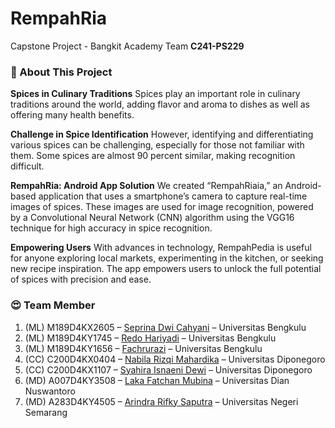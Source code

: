 # RempahRia

Capstone Project - Bangkit Academy Team **C241-PS229**
### 🚀 About This Project

**Spices in Culinary Traditions** Spices play an important role in culinary traditions around the world, adding flavor and aroma to dishes as well as offering many health benefits.

**Challenge in Spice Identification** However, identifying and differentiating various spices can be challenging, especially for those not familiar with them. Some spices are almost 90 percent similar, making recognition difficult.

**RempahRia: Android App Solution** We created “RempahRiaia,” an Android-based application that uses a smartphone’s camera to capture real-time images of spices. These images are used for image recognition, powered by a Convolutional Neural Network (CNN) algorithm using the VGG16 technique for high accuracy in spice recognition.

**Empowering Users** With advances in technology, RempahPedia is useful for anyone exploring local markets, experimenting in the kitchen, or seeking new recipe inspiration. The app empowers users to unlock the full potential of spices with precision and ease.

### 😍 Team Member
1. (ML) M189D4KX2605 – [Seprina Dwi Cahyani](https://www.linkedin.com/in/seprina-dwi-cahyani-642850184/) – Universitas Bengkulu
2. (ML) M189D4KY1745 – [Redo Hariyadi](https://www.linkedin.com/in/redo-hariyadi-51927a2a3/) – Universitas Bengkulu
3. (ML) M189D4KY1656 – [Fachrurazi](https://www.linkedin.com/in/fachru-razi-ab6b41293/) – Universitas Bengkulu
4. (CC) C200D4KX0404 – [Nabila Rizqi Mahardika](https://www.linkedin.com/in/nabila-rizqi/) – Universitas Diponegoro
5. (CC) C200D4KX1107 – [Syahira Isnaeni Dewi](https://www.linkedin.com/in/syahira-isnaeni-dewi-b58290206/) – Universitas Diponegoro
6. (MD) A007D4KY3508 – [Laka Fatchan Mubina](#) – Universitas Dian Nuswantoro
7. (MD) A283D4KY4505 – [Arindra Rifky Saputra](https://www.linkedin.com/in/arindra-rifky-saputra/) – Universitas Negeri Semarang
